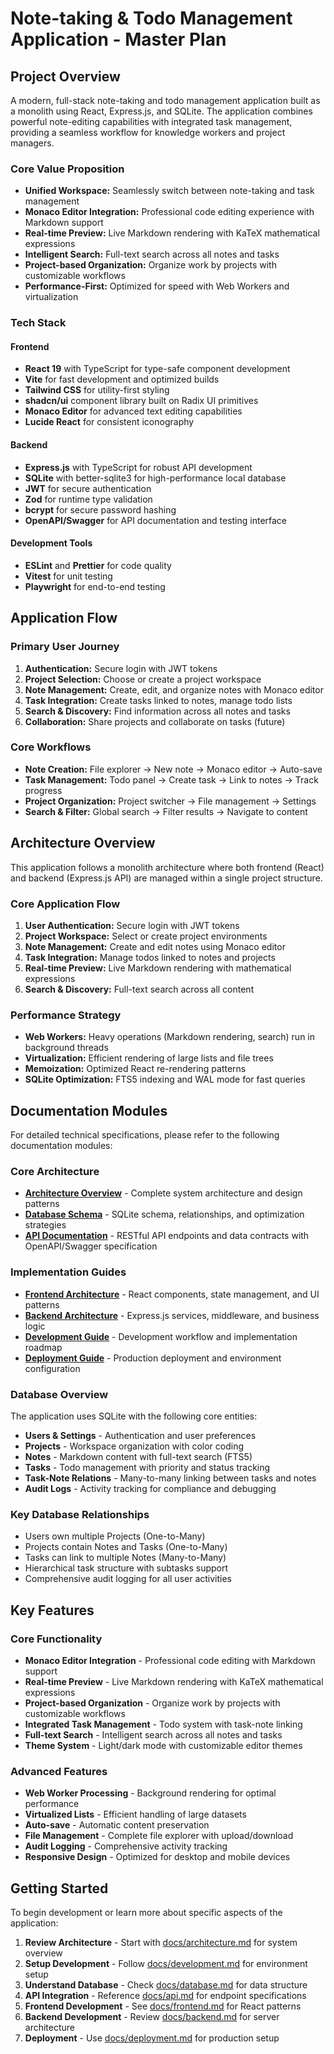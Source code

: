 # Note-taking & Todo Management Application - Master Plan

## Project Overview

A modern, full-stack note-taking and todo management application built as a monolith using React, Express.js, and SQLite. The application combines powerful note-editing capabilities with integrated task management, providing a seamless workflow for knowledge workers and project managers.

### Core Value Proposition
- **Unified Workspace:** Seamlessly switch between note-taking and task management
- **Monaco Editor Integration:** Professional code editing experience with Markdown support
- **Real-time Preview:** Live Markdown rendering with KaTeX mathematical expressions
- **Intelligent Search:** Full-text search across all notes and tasks
- **Project-based Organization:** Organize work by projects with customizable workflows
- **Performance-First:** Optimized for speed with Web Workers and virtualization

### Tech Stack

#### Frontend
- **React 19** with TypeScript for type-safe component development
- **Vite** for fast development and optimized builds
- **Tailwind CSS** for utility-first styling
- **shadcn/ui** component library built on Radix UI primitives
- **Monaco Editor** for advanced text editing capabilities
- **Lucide React** for consistent iconography

#### Backend
- **Express.js** with TypeScript for robust API development
- **SQLite** with better-sqlite3 for high-performance local database
- **JWT** for secure authentication
- **Zod** for runtime type validation
- **bcrypt** for secure password hashing
- **OpenAPI/Swagger** for API documentation and testing interface

#### Development Tools
- **ESLint** and **Prettier** for code quality
- **Vitest** for unit testing
- **Playwright** for end-to-end testing

## Application Flow

### Primary User Journey
1. **Authentication:** Secure login with JWT tokens
2. **Project Selection:** Choose or create a project workspace
3. **Note Management:** Create, edit, and organize notes with Monaco editor
4. **Task Integration:** Create tasks linked to notes, manage todo lists
5. **Search & Discovery:** Find information across all notes and tasks
6. **Collaboration:** Share projects and collaborate on tasks (future)

### Core Workflows
- **Note Creation:** File explorer → New note → Monaco editor → Auto-save
- **Task Management:** Todo panel → Create task → Link to notes → Track progress
- **Project Organization:** Project switcher → File management → Settings
- **Search & Filter:** Global search → Filter results → Navigate to content


## Architecture Overview

This application follows a monolith architecture where both frontend (React) and backend (Express.js API) are managed within a single project structure.

### Core Application Flow

1. **User Authentication:** Secure login with JWT tokens
2. **Project Workspace:** Select or create project environments
3. **Note Management:** Create and edit notes using Monaco editor
4. **Task Integration:** Manage todos linked to notes and projects
5. **Real-time Preview:** Live Markdown rendering with mathematical expressions
6. **Search & Discovery:** Full-text search across all content

### Performance Strategy
- **Web Workers:** Heavy operations (Markdown rendering, search) run in background threads
- **Virtualization:** Efficient rendering of large lists and file trees
- **Memoization:** Optimized React re-rendering patterns
- **SQLite Optimization:** FTS5 indexing and WAL mode for fast queries


## Documentation Modules

For detailed technical specifications, please refer to the following documentation modules:

### Core Architecture
- **[Architecture Overview](docs/architecture.md)** - Complete system architecture and design patterns
- **[Database Schema](docs/database.md)** - SQLite schema, relationships, and optimization strategies
- **[API Documentation](docs/api.md)** - RESTful API endpoints and data contracts with OpenAPI/Swagger specification

### Implementation Guides
- **[Frontend Architecture](docs/frontend.md)** - React components, state management, and UI patterns
- **[Backend Architecture](docs/backend.md)** - Express.js services, middleware, and business logic
- **[Development Guide](docs/development.md)** - Development workflow and implementation roadmap
- **[Deployment Guide](docs/deployment.md)** - Production deployment and environment configuration

### Database Overview

The application uses SQLite with the following core entities:
- **Users & Settings** - Authentication and user preferences
- **Projects** - Workspace organization with color coding
- **Notes** - Markdown content with full-text search (FTS5)
- **Tasks** - Todo management with priority and status tracking
- **Task-Note Relations** - Many-to-many linking between tasks and notes
- **Audit Logs** - Activity tracking for compliance and debugging
### Key Database Relationships
- Users own multiple Projects (One-to-Many)
- Projects contain Notes and Tasks (One-to-Many)
- Tasks can link to multiple Notes (Many-to-Many)
- Hierarchical task structure with subtasks support
- Comprehensive audit logging for all user activities


## Key Features

### Core Functionality
- **Monaco Editor Integration** - Professional code editing with Markdown support
- **Real-time Preview** - Live Markdown rendering with KaTeX mathematical expressions
- **Project-based Organization** - Organize work by projects with customizable workflows
- **Integrated Task Management** - Todo system with task-note linking
- **Full-text Search** - Intelligent search across all notes and tasks
- **Theme System** - Light/dark mode with customizable editor themes

### Advanced Features
- **Web Worker Processing** - Background rendering for optimal performance
- **Virtualized Lists** - Efficient handling of large datasets
- **Auto-save** - Automatic content preservation
- **File Management** - Complete file explorer with upload/download
- **Audit Logging** - Comprehensive activity tracking
- **Responsive Design** - Optimized for desktop and mobile devices


## Getting Started

To begin development or learn more about specific aspects of the application:

1. **Review Architecture** - Start with [docs/architecture.md](docs/architecture.md) for system overview
2. **Setup Development** - Follow [docs/development.md](docs/development.md) for environment setup
3. **Understand Database** - Check [docs/database.md](docs/database.md) for data structure
4. **API Integration** - Reference [docs/api.md](docs/api.md) for endpoint specifications
5. **Frontend Development** - See [docs/frontend.md](docs/frontend.md) for React patterns
6. **Backend Development** - Review [docs/backend.md](docs/backend.md) for server architecture
7. **Deployment** - Use [docs/deployment.md](docs/deployment.md) for production setup

